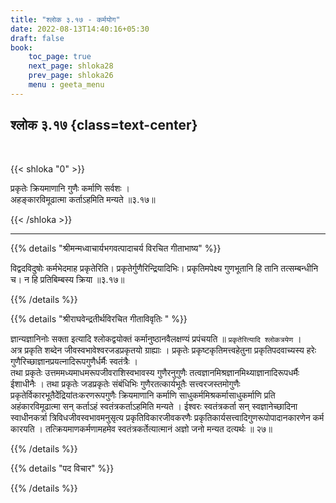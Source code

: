 ```yaml
---
title: "श्लोक ३.१७ - कर्मयोग"
date: 2022-08-13T14:40:16+05:30
draft: false
book:
    toc_page: true
    next_page: shloka28
    prev_page: shloka26
    menu : geeta_menu
---
```




## श्लोक ३.१७ {class=text-center}

<br/>

{{< shloka  "0"  >}}

प्रकृतेः क्रियमाणानि गुणैः कर्माणि सर्वशः ।  
अहङ्कारविमूढात्मा कर्ताऽहमिति मन्यते ॥३.१७॥  

{{< /shloka >}}

---


{{% details "श्रीमन्मध्वाचार्यभगवत्पादाचर्य विरचित  गीताभाष्य" %}}

विद्वदविदुषोः कर्मभेदमाह प्रकृतेरिति। प्रकृतेर्गुणैरिन्द्रियादिभिः। प्रकृतिमपेक्ष्य गुणभूतानि हि तानि तत्सम्बन्धीनि च। न हि प्रतिबिम्बस्य क्रिया  ॥३.१७॥ 

{{% /details %}}



{{% details "श्रीराघवेन्द्रतीर्थविरचित गीताविवृतिः " %}}

ज्ञान्यज्ञानिनोः सक्ता इत्यादि श्लोकद्वयोक्तं कर्मानुष्ठानवैलक्षण्यं 
प्रपंचयति ॥ `प्रकृतेरित्यादि श्लोकत्रयेण` ।   
अत्र प्रकृति शब्देन जीवस्वभावेश्वरजडप्रकृतयो ग्राह्याः । 
प्रकृतेः प्रकृष्टकृतिमत्त्वहेतुना प्रकृतिपदवाच्यस्य हरेः 
गुणैरिच्छाज्ञानप्रयत्नादिरूपगुणैर्धर्मैः स्वतंत्रैः ।  
तथा प्रकृतेः उत्तममध्यमाधमरूपजीवराशिस्वभावस्य 
गुणैरनुगुणैः तत्वज्ञानमिश्रज्ञानमिथ्याज्ञानादिरूपधर्मैः ईशाधीनैः । 
तथा प्रकृतेः जडप्रकृतेः संबंधिभिः गुणैरतत्कार्यभूतैः
सत्त्वरजस्तमोगुणैः प्रकृतेर्विकारभूतैदेेंद्रियांतःकरणरूपगुणैः 
क्रियमाणानि  कर्माणि साधुकर्ममिश्रकर्मासाधुकर्माणि प्रति 
अहंकारविमूढात्मा सन्‌ कर्ताऽहं स्वतंत्रकर्ताऽहमिति मन्यते । 
ईश्वरः स्वतंत्रकर्ता सन्‌ स्वज्ञानेच्छादिना
स्वाधीनकर्त्रा त्रिविधजीवस्वभावमनुसृत्य प्रकृतिविकारजीवकरणैः
प्रकृतिकार्यसत्त्वादिगुणरूपोपादानकारणेन कर्म कारयति ।
तत्क्रियमाणकर्मणामहमेव स्वतंत्रकर्तेत्यात्मानं अज्ञो जनो मन्यत दत्यर्थः ॥ २७॥

{{% /details %}}



{{% details "पद विचार" %}}


{{% /details %}}
